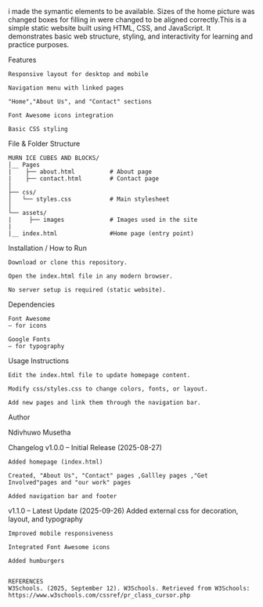 i made the symantic elements to be available.
Sizes of the home picture was changed
boxes for filling in were changed to be aligned correctly.This is a simple static website built using HTML, CSS, and JavaScript.
It demonstrates basic web structure, styling, and interactivity for learning and practice purposes.

Features

    Responsive layout for desktop and mobile

    Navigation menu with linked pages

    "Home","About Us", and "Contact" sections

    Font Awesome icons integration

    Basic CSS styling


File & Folder Structure

    MURN ICE CUBES AND BLOCKS/
    │__ Pages  
    |    ├── about.html          # About page  
    |    ├── contact.html        # Contact page  
    │
    ├── css/
    │   └── styles.css           # Main stylesheet   
    │
    └── assets/
    |     ├── images             # Images used in the site  
    |
    |__ index.html               #Home page (entry point)

Installation / How to Run

    Download or clone this repository.

    Open the index.html file in any modern browser.

    No server setup is required (static website).

Dependencies

    Font Awesome
    – for icons

    Google Fonts
    – for typography

Usage Instructions

    Edit the index.html file to update homepage content.

    Modify css/styles.css to change colors, fonts, or layout.

    Add new pages and link them through the navigation bar.

Author

Ndivhuwo Musetha

Changelog
v1.0.0 – Initial Release (2025-08-27)

    Added homepage (index.html)

    Created, "About Us", "Contact" pages ,Gallley pages ,"Get Involved"pages and "our work" pages

    Added navigation bar and footer

    

v1.1.0 – Latest Update (2025-09-26)
    Added external css for decoration, layout, and typography

    Improved mobile responsiveness

    Integrated Font Awesome icons
    
    Added humburgers


    REFERENCES
    W3Schools. (2025, September 12). W3Schools. Retrieved from W3Schools: https://www.w3schools.com/cssref/pr_class_cursor.php


